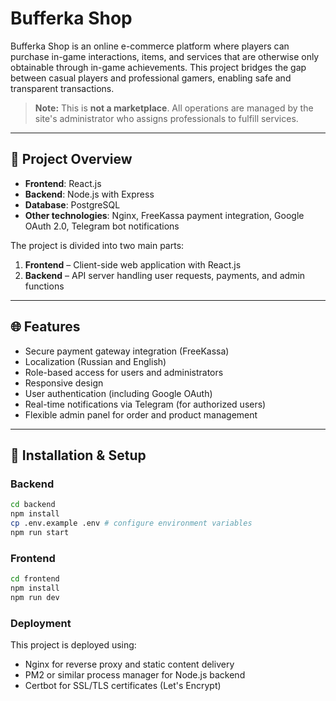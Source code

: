 # Bufferka Shop

Bufferka Shop is an online e-commerce platform where players can purchase in-game interactions, items, and services that are otherwise only obtainable through in-game achievements. This project bridges the gap between casual players and professional gamers, enabling safe and transparent transactions.  

> **Note:** This is **not a marketplace**. All operations are managed by the site's administrator who assigns professionals to fulfill services.  

---

## 🚀 Project Overview

- **Frontend**: React.js  
- **Backend**: Node.js with Express  
- **Database**: PostgreSQL  
- **Other technologies**: Nginx, FreeKassa payment integration, Google OAuth 2.0, Telegram bot notifications

The project is divided into two main parts:
1. **Frontend** – Client-side web application with React.js  
2. **Backend** – API server handling user requests, payments, and admin functions  

---

## 🌐 Features

- Secure payment gateway integration (FreeKassa)  
- Localization (Russian and English)  
- Role-based access for users and administrators  
- Responsive design  
- User authentication (including Google OAuth)  
- Real-time notifications via Telegram (for authorized users)  
- Flexible admin panel for order and product management  

---

## 🔨 Installation & Setup

### Backend
```bash
cd backend
npm install
cp .env.example .env # configure environment variables
npm run start
```

### Frontend
```bash
cd frontend
npm install
npm run dev
```

### Deployment

This project is deployed using:
- Nginx for reverse proxy and static content delivery
- PM2 or similar process manager for Node.js backend
- Certbot for SSL/TLS certificates (Let's Encrypt)
